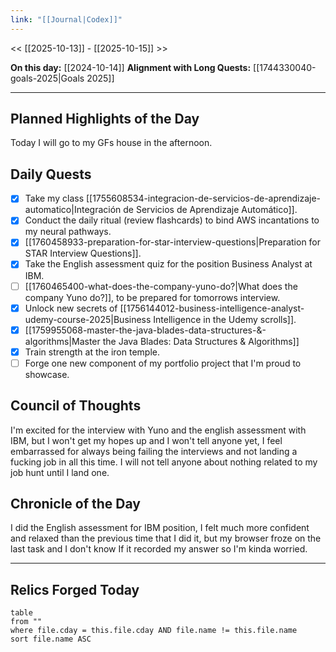 ```yaml
---
link: "[[Journal|Codex]]"
---
```

<< [[2025-10-13]] - [[2025-10-15]] >>

**On this day:** [[2024-10-14]]
**Alignment with Long Quests:** [[1744330040-goals-2025|Goals 2025]]

---
## Planned Highlights of the Day
Today I will go to my GFs house in the afternoon.

## Daily Quests
- [x] Take my class [[1755608534-integracion-de-servicios-de-aprendizaje-automatico|Integración de Servicios de Aprendizaje Automático]].
- [x] Conduct the daily ritual (review flashcards) to bind AWS incantations to my neural pathways.
- [x] [[1760458933-preparation-for-star-interview-questions|Preparation for STAR Interview Questions]].
- [x] Take the English assessment quiz for the position Business Analyst at IBM.
- [ ] [[1760465400-what-does-the-company-yuno-do?|What does the company Yuno do?]], to be prepared for tomorrows interview.
- [x] Unlock new secrets of [[1756144012-business-intelligence-analyst-udemy-course-2025|Business Intelligence in the Udemy scrolls]].
- [x] [[1759955068-master-the-java-blades-data-structures-&-algorithms|Master the Java Blades: Data Structures & Algorithms]]
- [x] Train strength at the iron temple.
- [ ] Forge one new component of my portfolio project that I'm proud to showcase.

## Council of Thoughts
I'm excited for the interview with Yuno and the english assessment with IBM, but I won't get my hopes up and I won't tell anyone yet, I feel embarrassed for always being failing the interviews and not landing a fucking job in all this time. I will not tell anyone about nothing related to my job hunt until I land one.

## Chronicle of the Day
I did the English assessment for IBM position, I felt much more confident and relaxed than the previous time that I did it, but my browser froze on the last task and I don't know If it recorded my answer so I'm kinda worried.

---
## Relics Forged Today
```dataview
table
from ""
where file.cday = this.file.cday AND file.name != this.file.name
sort file.name ASC
```

